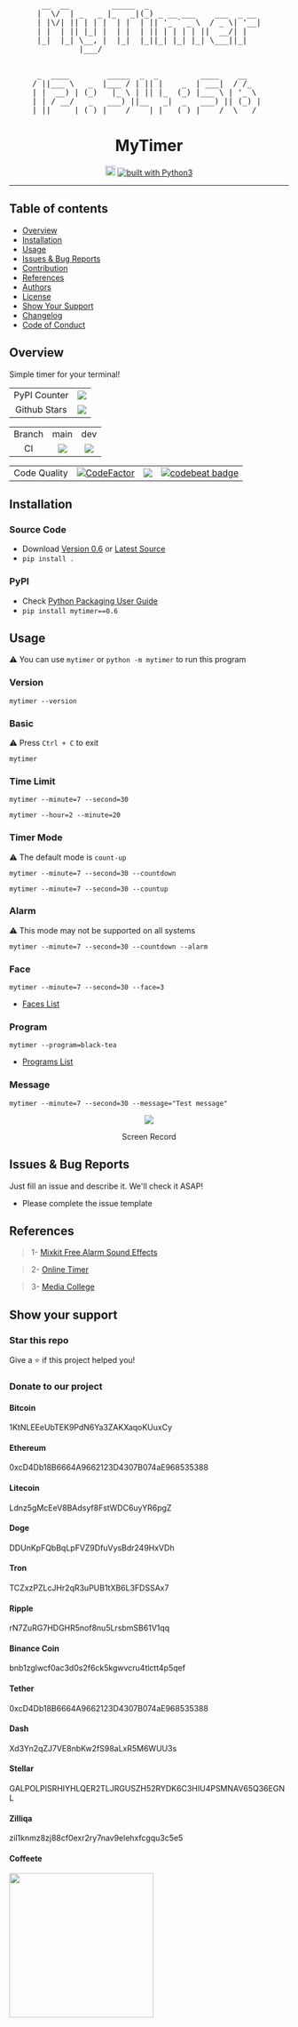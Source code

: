 <div align="center">
<pre>
 __  __         _____  _                        
|  \/  | _   _ |_   _|(_) _ __ ___    ___  _ __ 
| |\/| || | | |  | |  | || '_ ` _ \  / _ \| '__|
| |  | || |_| |  | |  | || | | | | ||  __/| |   
|_|  |_| \__, |  |_|  |_||_| |_| |_| \___||_|   
         |___/                                  

</pre>

<pre>
 _  ____        _____  _  _         ____    __    
/ ||___ \   _  |___ / | || |    _  | ___|  / /_   
| |  __) | (_)   |_ \ | || |_  (_) |___ \ | '_ \  
| | / __/   _   ___) ||__   _|  _   ___) || (_) | 
|_||_____| (_) |____/    |_|   (_) |____/  \___/  
</pre>

<h1>MyTimer</h1>

<a href="https://badge.fury.io/py/mytimer"><img src="https://badge.fury.io/py/mytimer.svg" alt="PyPI version" height="18"></a>
<a href="https://www.python.org/"><img src="https://img.shields.io/badge/built%20with-Python3-green.svg" alt="built with Python3" /></a>

</div>	

----------
## Table of contents					
   * [Overview](https://github.com/sepandhaghighi/mytimer#overview)
   * [Installation](https://github.com/sepandhaghighi/mytimer#installation)
   * [Usage](https://github.com/sepandhaghighi/mytimer#usage)
   * [Issues & Bug Reports](https://github.com/sepandhaghighi/mytimer#issues--bug-reports)
   * [Contribution](https://github.com/sepandhaghighi/mytimer/blob/main/.github/CONTRIBUTING.md)
   * [References](https://github.com/sepandhaghighi/mytimer#references)
   * [Authors](https://github.com/sepandhaghighi/mytimer/blob/main/AUTHORS.md)
   * [License](https://github.com/sepandhaghighi/mytimer/blob/main/LICENSE)
   * [Show Your Support](https://github.com/sepandhaghighi/mytimer#show-your-support)
   * [Changelog](https://github.com/sepandhaghighi/mytimer/blob/main/CHANGELOG.md)
   * [Code of Conduct](https://github.com/sepandhaghighi/mytimer/blob/main/.github/CODE_OF_CONDUCT.md)			
				
## Overview						
Simple timer for your terminal!

<table>
	<tr>
		<td align="center">PyPI Counter</td>
		<td align="center"><a href="http://pepy.tech/project/mytimer"><img src="http://pepy.tech/badge/mytimer"></a></td>
	</tr>
	<tr>
		<td align="center">Github Stars</td>
		<td align="center"><a href="https://github.com/sepandhaghighi/mytimer"><img src="https://img.shields.io/github/stars/sepandhaghighi/mytimer.svg?style=social&label=Stars"></a></td>
	</tr>
</table>



<table>
	<tr> 
		<td align="center">Branch</td>
		<td align="center">main</td>	
		<td align="center">dev</td>	
	</tr>
	<tr>
		<td align="center">CI</td>
		<td align="center"><img src="https://github.com/sepandhaghighi/mytimer/workflows/CI/badge.svg?branch=main"></td>
		<td align="center"><img src="https://github.com/sepandhaghighi/mytimer/workflows/CI/badge.svg?branch=dev"></td>
	</tr>
</table>


<table>
	<tr> 
		<td align="center">Code Quality</td>
		<td align="center"><a href="https://www.codefactor.io/repository/github/sepandhaghighi/mytimer"><img src="https://www.codefactor.io/repository/github/sepandhaghighi/mytimer/badge" alt="CodeFactor" /></a></td>
		<td align="center"><a href="https://www.codacy.com/gh/sepandhaghighi/mytimer/dashboard?utm_source=github.com&amp;utm_medium=referral&amp;utm_content=sepandhaghighi/mytimer&amp;utm_campaign=Badge_Grade"><img src="https://app.codacy.com/project/badge/Grade/1bf28500431a498998ac79891cd79cda"/></a></td>
		<td align="center"><a href="https://codebeat.co/projects/github-com-sepandhaghighi-mytimer-main"><img alt="codebeat badge" src="https://codebeat.co/badges/ae1c0ac1-9890-4149-b260-b1f3174ef520" /></a></td>
	</tr>
</table>


## Installation		

### Source Code
- Download [Version 0.6](https://github.com/sepandhaghighi/mytimer/archive/v0.6.zip) or [Latest Source ](https://github.com/sepandhaghighi/mytimer/archive/dev.zip)
- `pip install .`				

### PyPI

- Check [Python Packaging User Guide](https://packaging.python.org/installing/)     
- `pip install mytimer==0.6`						


## Usage

⚠️ You can use `mytimer` or `python -m mytimer` to run this program

### Version

```console
mytimer --version
```

### Basic

⚠️ Press `Ctrl + C` to exit

```console
mytimer
```

### Time Limit

```console
mytimer --minute=7 --second=30
```

```console
mytimer --hour=2 --minute=20
```

### Timer Mode

⚠️ The default mode is `count-up`

```console
mytimer --minute=7 --second=30 --countdown
```	

```console
mytimer --minute=7 --second=30 --countup
```		

### Alarm

⚠️ This mode may not be supported on all systems

```console
mytimer --minute=7 --second=30 --countdown --alarm
```

### Face


```console
mytimer --minute=7 --second=30 --face=3
```
* [Faces List](https://github.com/sepandhaghighi/mytimer/blob/main/FACES.md)


### Program

```console
mytimer --program=black-tea
```
* [Programs List](https://github.com/sepandhaghighi/mytimer/blob/main/PROGRAMS.md)

### Message


```console
mytimer --minute=7 --second=30 --message="Test message"
```
		

<div align="center">

<img src="https://github.com/sepandhaghighi/mytimer/raw/main/otherfiles/help.gif">
<p>Screen Record</p>

</div>


## Issues & Bug Reports			

Just fill an issue and describe it. We'll check it ASAP!

- Please complete the issue template
 			

## References

<blockquote>1- <a href="https://mixkit.co/free-sound-effects/alarm/">Mixkit Free Alarm Sound Effects</a></blockquote>

<blockquote>2- <a href="https://www.online-timers.com/">Online Timer</a></blockquote>

<blockquote>3- <a href="https://www.mediacollege.com/">Media College</a></blockquote>


## Show your support
								
<h3>Star this repo</h3>					

Give a ⭐️ if this project helped you!

<h3>Donate to our project</h3>	

<h4>Bitcoin</h4>
1KtNLEEeUbTEK9PdN6Ya3ZAKXaqoKUuxCy
<h4>Ethereum</h4>
0xcD4Db18B6664A9662123D4307B074aE968535388
<h4>Litecoin</h4>
Ldnz5gMcEeV8BAdsyf8FstWDC6uyYR6pgZ
<h4>Doge</h4>
DDUnKpFQbBqLpFVZ9DfuVysBdr249HxVDh
<h4>Tron</h4>
TCZxzPZLcJHr2qR3uPUB1tXB6L3FDSSAx7
<h4>Ripple</h4>
rN7ZuRG7HDGHR5nof8nu5LrsbmSB61V1qq
<h4>Binance Coin</h4>
bnb1zglwcf0ac3d0s2f6ck5kgwvcru4tlctt4p5qef
<h4>Tether</h4>
0xcD4Db18B6664A9662123D4307B074aE968535388
<h4>Dash</h4>
Xd3Yn2qZJ7VE8nbKw2fS98aLxR5M6WUU3s
<h4>Stellar</h4>		
GALPOLPISRHIYHLQER2TLJRGUSZH52RYDK6C3HIU4PSMNAV65Q36EGNL
<h4>Zilliqa</h4>
zil1knmz8zj88cf0exr2ry7nav9elehxfcgqu3c5e5
<h4>Coffeete</h4>
<a href="http://www.coffeete.ir/opensource">
<img src="http://www.coffeete.ir/images/buttons/lemonchiffon.png" style="width:260px;" />
</a>


